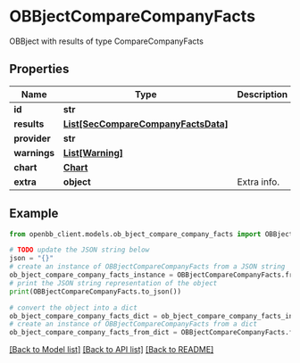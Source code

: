 # OBBjectCompareCompanyFacts

OBBject with results of type CompareCompanyFacts

## Properties

Name | Type | Description | Notes
------------ | ------------- | ------------- | -------------
**id** | **str** |  | [optional] 
**results** | [**List[SecCompareCompanyFactsData]**](SecCompareCompanyFactsData.md) |  | [optional] 
**provider** | **str** |  | [optional] 
**warnings** | [**List[Warning]**](Warning.md) |  | [optional] 
**chart** | [**Chart**](Chart.md) |  | [optional] 
**extra** | **object** | Extra info. | [optional] 

## Example

```python
from openbb_client.models.ob_bject_compare_company_facts import OBBjectCompareCompanyFacts

# TODO update the JSON string below
json = "{}"
# create an instance of OBBjectCompareCompanyFacts from a JSON string
ob_bject_compare_company_facts_instance = OBBjectCompareCompanyFacts.from_json(json)
# print the JSON string representation of the object
print(OBBjectCompareCompanyFacts.to_json())

# convert the object into a dict
ob_bject_compare_company_facts_dict = ob_bject_compare_company_facts_instance.to_dict()
# create an instance of OBBjectCompareCompanyFacts from a dict
ob_bject_compare_company_facts_from_dict = OBBjectCompareCompanyFacts.from_dict(ob_bject_compare_company_facts_dict)
```
[[Back to Model list]](../README.md#documentation-for-models) [[Back to API list]](../README.md#documentation-for-api-endpoints) [[Back to README]](../README.md)


